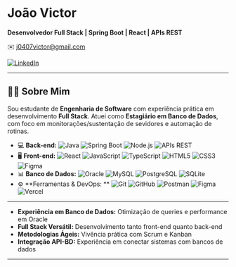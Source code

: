 # João Victor

**Desenvolvedor Full Stack | Spring Boot | React | APIs REST**

✉️ [j0407victor@gmail.com](mailto:j0407victor@gmail.com)

[![LinkedIn](https://img.shields.io/badge/LinkedIn-0077B5?style=for-the-badge\&logo=linkedin\&logoColor=white)](https://www.linkedin.com/in/jvbraga-dev/)

---

## 👨‍💻 Sobre Mim

Sou estudante de **Engenharia de Software** com experiência prática em desenvolvimento **Full Stack**. Atuei como **Estagiário em Banco de Dados**, com foco em monitorações/sustentação de sevidores e automação de rotinas.

* 💻 **Back-end:** ![Java](https://img.shields.io/badge/Java-007396?style=for-the-badge&logo=java&logoColor=white)  ![Spring Boot](https://img.shields.io/badge/Spring_Boot-6DB33F?style=for-the-badge&logo=spring&logoColor=white) ![Node.js](https://img.shields.io/badge/Node.js-339933?style=for-the-badge&logo=node.js&logoColor=white) ![APIs REST](https://img.shields.io/badge/REST_API-007ACC?style=for-the-badge&logo=restfulapi&logoColor=white)
* 🖥️ **Front-end:** ![React](https://img.shields.io/badge/React-61DAFB?style=for-the-badge&logo=react&logoColor=black) ![JavaScript](https://img.shields.io/badge/JavaScript-F7DF1E?style=for-the-badge&logo=javascript&logoColor=black)
![TypeScript](https://img.shields.io/badge/TypeScript-3178C6?style=for-the-badge&logo=typescript&logoColor=white) ![HTML5](https://img.shields.io/badge/HTML5-E34F26?style=for-the-badge&logo=html5&logoColor=white) ![CSS3](https://img.shields.io/badge/CSS3-1572B6?style=for-the-badge&logo=css3&logoColor=white) ![Figma](https://img.shields.io/badge/Figma-F24E1E?style=for-the-badge&logo=figma&logoColor=white)
* 📊 **Banco de Dados:** ![Oracle](https://img.shields.io/badge/Oracle-F80000?style=for-the-badge\&logo=oracle\&logoColor=white) ![MySQL](https://img.shields.io/badge/MySQL-4479A1?style=for-the-badge\&logo=mysql\&logoColor=white) ![PostgreSQL](https://img.shields.io/badge/PostgreSQL-4169E1?style=for-the-badge\&logo=postgresql\&logoColor=white) ![SQLite](https://img.shields.io/badge/SQLite-003B57?style=for-the-badge&logo=sqlite&logoColor=white)
* ⚙️ **Ferramentas & DevOps: ** ![Git](https://img.shields.io/badge/Git-F05032?style=for-the-badge&logo=git&logoColor=white)
![GitHub](https://img.shields.io/badge/GitHub-100000?style=for-the-badge&logo=github&logoColor=white) ![Postman](https://img.shields.io/badge/Postman-FF6C37?style=for-the-badge&logo=postman&logoColor=white) ![Figma](https://img.shields.io/badge/Figma-F24E1E?style=for-the-badge&logo=figma&logoColor=white) ![Vercel](https://img.shields.io/badge/Vercel-000000?style=for-the-badge&logo=vercel&logoColor=white)


---

* **Experiência em Banco de Dados:** Otimização de queries e performance em Oracle
* **Full Stack Versátil:** Desenvolvimento tanto front-end quanto back-end
* **Metodologias Ágeis:** Vivência prática com Scrum e Kanban
* **Integração API-BD:** Experiência em conectar sistemas com bancos de dados

---
